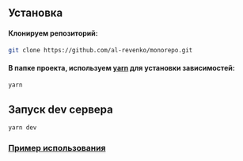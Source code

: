 ## Установка

#### Клонируем репозиторий:

```bash
git clone https://github.com/al-revenko/monorepo.git
```

#### В папке проекта, используем [yarn](https://yarnpkg.com/) для установки зависимостей:

```bash
yarn
```

## Запуск dev сервера

```bash
yarn dev
```



### [Пример использования](./example/src/App.tsx)
